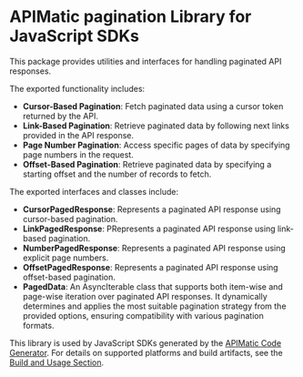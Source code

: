 # APIMatic pagination Library for JavaScript SDKs

This package provides utilities and interfaces for handling paginated API responses.

The exported functionality includes:

* **Cursor-Based Pagination**: Fetch paginated data using a cursor token returned by the API.
* **Link-Based Pagination**: Retrieve paginated data by following next links provided in the API response.
* **Page Number Pagination**: Access specific pages of data by specifying page numbers in the request.
* **Offset-Based Pagination**: Retrieve paginated data by specifying a starting offset and the number of records to fetch.

The exported interfaces and classes include:

* **CursorPagedResponse**: Represents a paginated API response using cursor-based pagination.
* **LinkPagedResponse**: PRepresents a paginated API response using link-based pagination.
* **NumberPagedResponse**: Represents a paginated API response using explicit page numbers.
* **OffsetPagedResponse**: Represents a paginated API response using offset-based pagination.
* **PagedData**: An AsyncIterable class that supports both item-wise and page-wise iteration over paginated API responses. It dynamically determines and applies the most suitable pagination strategy from the provided options, ensuring compatibility with various pagination formats.

This library is used by JavaScript SDKs generated by the [APIMatic Code Generator](http://www.apimatic.io). For details on supported platforms and build artifacts, see the [Build and Usage Section](https://github.com/apimatic/apimatic-js-runtime?tab=readme-ov-file#builds-and-usage).
